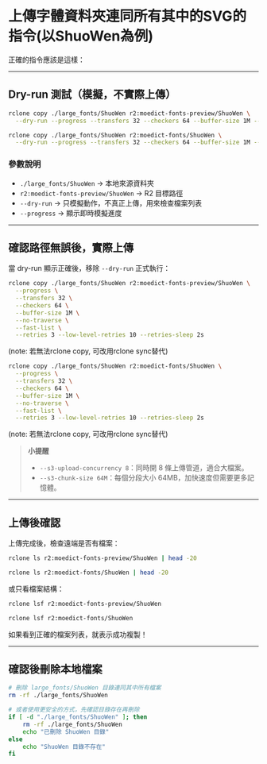 # 上傳字體資料夾連同所有其中的SVG的指令(以ShuoWen為例)

正確的指令應該是這樣：

---

## **Dry-run 測試（模擬，不實際上傳）**

```bash
rclone copy ./large_fonts/ShuoWen r2:moedict-fonts-preview/ShuoWen \
  --dry-run --progress --transfers 32 --checkers 64 --buffer-size 1M --no-traverse --fast-list
```

```bash
rclone copy ./large_fonts/ShuoWen r2:moedict-fonts/ShuoWen \
  --dry-run --progress --transfers 32 --checkers 64 --buffer-size 1M --no-traverse --fast-list
```

### **參數說明**

* `./large_fonts/ShuoWen` → 本地來源資料夾
* `r2:moedict-fonts-preview/ShuoWen` → R2 目標路徑
* `--dry-run` → 只模擬動作，不真正上傳，用來檢查檔案列表
* `--progress` → 顯示即時模擬進度

---

## **確認路徑無誤後，實際上傳**

當 dry-run 顯示正確後，移除 `--dry-run` 正式執行：

```bash
rclone copy ./large_fonts/ShuoWen r2:moedict-fonts-preview/ShuoWen \
  --progress \
  --transfers 32 \
  --checkers 64 \
  --buffer-size 1M \
  --no-traverse \
  --fast-list \
  --retries 3 --low-level-retries 10 --retries-sleep 2s
```

(note: 若無法rclone copy, 可改用rclone sync替代)

```bash
rclone copy ./large_fonts/ShuoWen r2:moedict-fonts/ShuoWen \
  --progress \
  --transfers 32 \
  --checkers 64 \
  --buffer-size 1M \
  --no-traverse \
  --fast-list \
  --retries 3 --low-level-retries 10 --retries-sleep 2s
```
(note: 若無法rclone copy, 可改用rclone sync替代)


> **小提醒**
>
> * `--s3-upload-concurrency 8`：同時開 8 條上傳管道，適合大檔案。
> * `--s3-chunk-size 64M`：每個分段大小 64MB，加快速度但需要更多記憶體。

---

## **上傳後確認**

上傳完成後，檢查遠端是否有檔案：

```bash
rclone ls r2:moedict-fonts-preview/ShuoWen | head -20
```


```bash
rclone ls r2:moedict-fonts/ShuoWen | head -20
```

或只看檔案結構：

```bash
rclone lsf r2:moedict-fonts-preview/ShuoWen
```


```bash
rclone lsf r2:moedict-fonts/ShuoWen
```

如果看到正確的檔案列表，就表示成功複製！


---

## **確認後刪除本地檔案**

```bash
# 刪除 large_fonts/ShuoWen 目錄連同其中所有檔案
rm -rf ./large_fonts/ShuoWen

# 或者使用更安全的方式，先確認目錄存在再刪除
if [ -d "./large_fonts/ShuoWen" ]; then
    rm -rf ./large_fonts/ShuoWen
    echo "已刪除 ShuoWen 目錄"
else
    echo "ShuoWen 目錄不存在"
fi
```
